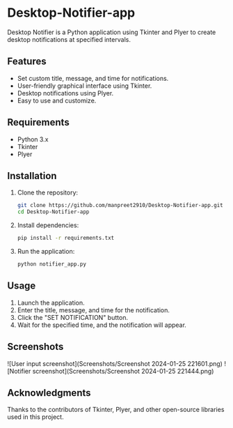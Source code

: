 # Desktop-Notifier-app

Desktop Notifier is a Python application using Tkinter and Plyer to create desktop notifications at specified intervals.

## Features

- Set custom title, message, and time for notifications.
- User-friendly graphical interface using Tkinter.
- Desktop notifications using Plyer.
- Easy to use and customize.

## Requirements

- Python 3.x
- Tkinter
- Plyer

## Installation

1. Clone the repository:

    ```bash
    git clone https://github.com/manpreet2910/Desktop-Notifier-app.git
    cd Desktop-Notifier-app
    ```

2. Install dependencies:

    ```bash
    pip install -r requirements.txt
    ```

3. Run the application:

    ```bash
    python notifier_app.py
    ```

## Usage

1. Launch the application.
2. Enter the title, message, and time for the notification.
3. Click the "SET NOTIFICATION" button.
4. Wait for the specified time, and the notification will appear.

## Screenshots
![User input screenshot](Screenshots/Screenshot 2024-01-25 221601.png) 
![Notifier screenshot](Screenshots/Screenshot 2024-01-25 221444.png)

## Acknowledgments

Thanks to the contributors of Tkinter, Plyer, and other open-source libraries used in this project.